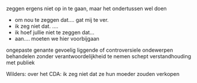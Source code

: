 zeggen ergens niet op in te gaan, maar het ondertussen wel doen
- om nou te zeggen dat.... gat mij te ver.
- ik zeg niet dat. ....
- ik hoef jullie niet te zeggen dat...
- aan.... moeten we hier voorbijgaan

ongepaste genante gevoelig liggende of controversiele ondewerpen behandelen zonder verantwoordelijkheid te nemen
schept verstandhouding met publiek

Wilders: over het CDA: ik zeg niet dat ze hun moeder zouden verkopen